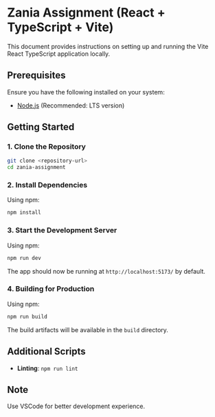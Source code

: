 # Zania Assignment (React + TypeScript + Vite)

This document provides instructions on setting up and running the Vite React TypeScript application locally.

## Prerequisites

Ensure you have the following installed on your system:

- [Node.js](https://nodejs.org/) (Recommended: LTS version)

## Getting Started

### 1. Clone the Repository

```sh
git clone <repository-url>
cd zania-assignment
```

### 2. Install Dependencies

Using npm:

```sh
npm install
```

### 3. Start the Development Server

Using npm:

```sh
npm run dev
```

The app should now be running at `http://localhost:5173/` by default.

### 4. Building for Production

Using npm:

```sh
npm run build
```

The build artifacts will be available in the `build` directory.

## Additional Scripts

- **Linting**: `npm run lint`

## Note

Use VSCode for better development experience.
